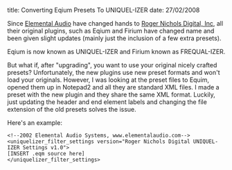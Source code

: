 title: Converting Eqium Presets To UNIQUEL-IZER
date: 27/02/2008

Since [Elemental Audio][1] have changed hands to [Roger Nichols Digital, Inc][2],
all their original plugins, such as Eqium and Firium have changed name and been
given slight updates (mainly just the inclusion of a few extra
presets).

Eqium is now known as UNIQUEL-IZER and Firium known as FREQUAL-IZER.

But what if, after "upgrading", you want to use your original nicely crafted
presets? Unfortunately, the new plugins use new preset formats and won't load
your originals. However, I was looking at the preset files to Equim, opened them
up in Notepad2 and all they are standard XML files. I made a preset with the new
plugin and they share the same XML format. Luckily, just updating the header and
end element labels and changing the file extension of the old presets solves the
issue.

Here's an example:

    <!--2002 Elemental Audio Systems, www.elementalaudio.com-->
    <uniquelizer_filter_settings version="Roger Nichols Digital UNIQUEL-IZER Settings v1.0">
    [INSERT .eqm source here]
    </uniquelizer_filter_settings>

  [1]: http://www.elementalaudio.com/
  [2]: http://www.rogernicholsdigital.com/
